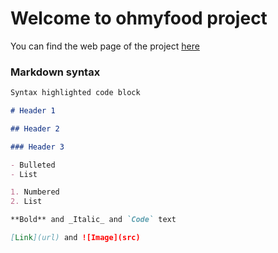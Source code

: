 # Welcome to ohmyfood project

You can find the web page of the project [here](https://pcourant.github.io/PierreCourant_3_17012022/)

### Markdown syntax

```markdown
Syntax highlighted code block

# Header 1

## Header 2

### Header 3

- Bulleted
- List

1. Numbered
2. List

**Bold** and _Italic_ and `Code` text

[Link](url) and ![Image](src)
```
